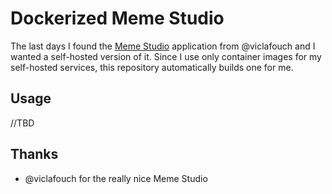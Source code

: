 # Dockerized Meme Studio

The last days I found the [Meme Studio](https://github.com/viclafouch/meme-studio) application from @viclafouch and I wanted a self-hosted version of it.
Since I use only container images for my self-hosted services, this repository automatically builds one for me.

## Usage

//TBD

## Thanks

* @viclafouch for the really nice Meme Studio
